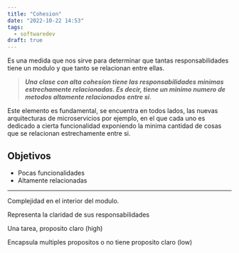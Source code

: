 ```yaml
---
title: "Cohesion"
date: "2022-10-22 14:53"
tags: 
  - softwaredev
draft: true
---
```

Es una medida que nos sirve para determinar que tantas responsabilidades tiene un modulo y que tanto se relacionan entre ellas.

> ***Una clase con alta cohesion tiene las responsabilidades minimas estrechamente relacionadas. Es decir, tiene un minimo numero de metodos altamente relacionados entre si***.

Este elemento es fundamental, se encuentra en todos lados, las nuevas arquitecturas de microservicios por ejemplo, en el que cada uno es dedicado a cierta funcionalidad exponiendo la minima cantidad de cosas que se relacionan estrechamente entre si.

## Objetivos
- Pocas funcionalidades
- Altamente relacionadas

___
Complejidad en el interior del modulo.

Representa la claridad de sus responsabilidades

Una tarea, proposito claro (high)

Encapsula multiples propositos o no tiene proposito claro (low)

